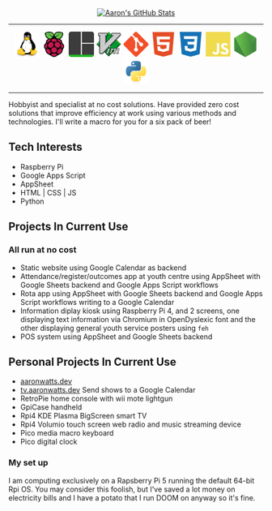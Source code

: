 <div align="center">
<a href="https://github.com/aaron-watts">
    <img src="https://github-readme-stats.vercel.app/api?username=aaron-watts&show_icons=true&hide_border=true" alt="Aaron's GitHub Stats" />
  </a>
</div>

----
 
<div align="center">
<img src="https://raw.githubusercontent.com/devicons/devicon/master/icons/linux/linux-original.svg" width="50" height="50"> <img src="https://raw.githubusercontent.com/devicons/devicon/master/icons/raspberrypi/raspberrypi-original.svg" width="50" height="50"> <img src="https://raw.githubusercontent.com/devicons/devicon/master/icons/tmux/tmux-original.svg" width="50" height="50"> <img src="https://raw.githubusercontent.com/devicons/devicon/master/icons/vim/vim-original.svg" width="50" height="50"> <img src="https://raw.githubusercontent.com/devicons/devicon/master/icons/git/git-plain.svg" width="50" height="50"> <img src="https://raw.githubusercontent.com/devicons/devicon/master/icons/html5/html5-plain.svg" width="50" height="50"> <img src="https://raw.githubusercontent.com/devicons/devicon/master/icons/css3/css3-plain.svg" width="50" height="50"> <img src="https://raw.githubusercontent.com/devicons/devicon/master/icons/javascript/javascript-plain.svg" width="50" height="50"> <img src="https://raw.githubusercontent.com/devicons/devicon/master/icons/nodejs/nodejs-original.svg" width="50" height="50"> <img src="https://raw.githubusercontent.com/devicons/devicon/master/icons/python/python-original.svg" width="50" height="50">
</div>

----

Hobbyist and specialist at no cost solutions. Have provided zero cost solutions that improve efficiency at work using various methods and technologies. I'll write a macro for you for a six pack of beer!

## Tech Interests

- Raspberry Pi
- Google Apps Script
- AppSheet
- HTML | CSS | JS
- Python

## Projects In Current Use
### All run at no cost

- Static website using Google Calendar as backend
- Attendance/register/outcomes app at youth centre using AppSheet with Google Sheets backend and Google Apps Script workflows
- Rota app using AppSheet with Google Sheets backend and Google Apps Script workflows writing to a Google Calendar
- Information diplay kiosk using Raspberry Pi 4, and 2 screens, one displaying text information via Chromium in OpenDyslexic font and the other displaying general youth service posters using `feh`
- POS system using AppSheet and Google Sheets backend

## Personal Projects In Current Use

- [aaronwatts.dev](https://aaronwatts.dev)
- [tv.aaronwatts.dev](https://tv.aaronwatts.dev) Send shows to a Google Calendar
- RetroPie home console with wii mote lightgun
- GpiCase handheld
- Rpi4 KDE Plasma BigScreen smart TV
- Rpi4 Volumio touch screen web radio and music streaming device
- Pico media macro keyboard
- Pico digital clock

### My set up

I am computing exclusively on a Rapsberry Pi 5 running the default 64-bit Rpi OS. You may consider this foolish, but I've saved a lot money on electricity bills and I have a potato that I run DOOM on anyway so it's fine.
